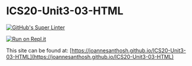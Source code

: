 # ICS20-Unit3-03-HTML
[![GitHub's Super Linter](https://github.com/joannesanthosh/ICS20-Unit3-03-HTML/workflows/GitHub's%20Super%20Linter/badge.svg)](https://github.com/joannesanthosh/ICS20-Unit3-03-HTML/actions)

[![Run on Repl.it](https://repl.it/badge/github/joannesanthosh/ICS20-Unit3-03-HTML)](https://repl.it/github/joannesanthosh/ICS20-Unit3-03-HTML)

This site can be found at: [https://joannesanthosh.github.io/ICS20-Unit3-03-HTML](https://joannesanthosh.github.io/ICS20-Unit3-03-HTML)
